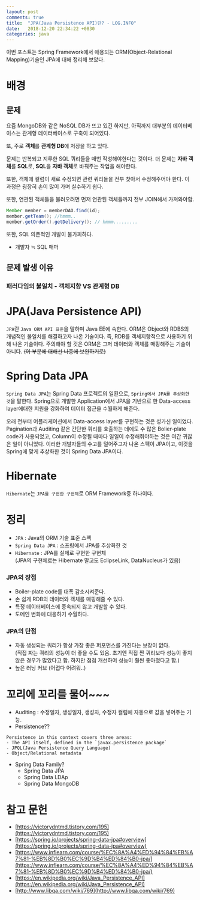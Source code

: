 ```yaml
---
layout: post
comments: true
title:  "JPA(Java Persistence API)란? - LOG.INFO"
date:   2018-12-20 22:34:22 +0830
categories: java
---
```


이번 포스트는 Spring Framework에서 애용되는 ORM(Object-Relational Mapping)기술인 JPA에 대해 정리해 보았다.

# 배경

## 문제

요즘 MongoDB와 같은 NoSQL DB가 뜨고 있긴 하지만, 아직까지 대부분의 데이터베이스는 관계형 데이터베이스로 구축이 되어있다.

또, 주로 **객체**를 **관계형 DB**에 저장을 하고 있다.

문제는 반복되고 지루한 SQL 쿼리들을 매번 작성해야한다는 것이다. 더 문제는 **자바 객체**를 **SQL**로, **SQL**을 **자바 객체**로 바꿔주는 작업을 해야한다.

또한, 객체에 컬럼이 새로 수정되면 관련 쿼리들을 전부 찾아서 수정해주어야 한다. 이 과정은 굉장히 손이 많이 가며 실수하기 쉽다.

또한, 연관된 객체들을 불러오려면 먼저 연관된 객체들까지 전부 JOIN해서 가져와야함.

```java
Member member = memberDAO.find(id);
member.getTeam(); //hmmm..
member.getOrder().getDelivery(); // hmmm.........
```

또한, SQL 의존적인 개발이 불가피하다.  
- 개발자 ≒ SQL 매퍼

## 문제 발생 이유

### 패러다임의 불일치 - 객체지향 VS 관계형 DB


# JPA(Java Persistence API)

`JPA`란 `Java ORM API 표준`을 말하며 Java EE에 속한다. ORM은 Object와 RDBS의 개념적인 불일치를 해결하고자 나온 기술이다. 즉, RDB를 객체지향적으로 사용하기 위해 나온 기술이다. 주의해야 할 것은 ORM은 그저 데이터와 객체를 매핑해주는 기술이 아니다. ~~(이 부분에 대해선 나중에 보완하기로)~~

# Spring Data JPA

`Spring Data JPA`는 Spring Data 프로젝트의 일환으로, `Spring에서 JPA를 추상화한 것`을 말한다. Spring으로 개발한 Application에서 JPA을 기반으로 한 Data-access layer에대한 지원을 강화하여 데이터 접근을 수월하게 해준다.

오래 전부터 어플리케이션에서 Data-access layer를 구현하는 것은 성가신 일이었다. Pagination과 Auditing 같은 간단한 쿼리를 호출하는 데에도 수 많은 Bolier-plate code가 사용되었고, Column이 수정될 때마다 일일이 수정해줘야하는 것은 여간 귀찮은 일이 아니었다. 이러한 개발자들의 수고를 덜어주고자 나온 스펙이 JPA이고, 이것을 Spring에 맞게 추상화한 것이 Spring Data JPA이다. 

# Hibernate

`Hibernate`는 `JPA를 구현한 구현체`로 ORM Framework중 하나이다.

# 정리

- `JPA` : Java의 ORM 기술 표준 스펙
- `Spring Data JPA` : 스프링에서 JPA를 추상화한 것
- `Hibernate` : JPA를 실제로 구현한 구현체  
(JPA의 구현체로는 Hibernate 말고도 EclipseLink, DataNucleus가 있음)

### JPA의 장점

- Boiler-plate code를 대폭 감소시켜준다.
- 손 쉽게 RDB의 데이터와 객체를 매핑해줄 수 있다.
- 특정 데이터베이스에 종속되지 않고 개발할 수 있다.
- 도메인 변화에 대응하기 수월하다. 

### JPA의 단점

- 자동 생성되는 쿼리가 항상 가장 좋은 퍼포먼스를 가진다는 보장이 없다.  
(직접 짜는 쿼리의 성능이 더 좋을 수도 있음. 초기엔 직접 짠 쿼리보다 성능이 좋지 않은 경우가 많았다고 함. 하지만 점점 개선하여 성능이 훨씬 좋아졌다고 함.)
- 높은 러닝 커브 (어렵다 어려워..)

# 꼬리에 꼬리를 물어~~~

- Auditing : 수정일자, 생성일자, 생성자, 수정자 컬럼에 자동으로 값을 넣어주는 기능.
- Persistence??  

```
Persistence in this context covers three areas:  
- The API itself, defined in the `javax.persistence package`  
- JPQL(Java Persistence Query Language)  
- Object/Relational metadata
```

- Spring Data Family?
    - Spring Data JPA
    - Spring Data LDAp
    - Spring Data MongoDB

# 참고 문헌

- [https://victorydntmd.tistory.com/195](https://victorydntmd.tistory.com/195)
- [https://spring.io/projects/spring-data-jpa#overview](https://spring.io/projects/spring-data-jpa#overview)
- [https://www.inflearn.com/course/%EC%8A%A4%ED%94%84%EB%A7%81-%EB%8D%B0%EC%9D%B4%ED%84%B0-jpa/](https://www.inflearn.com/course/%EC%8A%A4%ED%94%84%EB%A7%81-%EB%8D%B0%EC%9D%B4%ED%84%B0-jpa/)
- [https://en.wikipedia.org/wiki/Java_Persistence_API](https://en.wikipedia.org/wiki/Java_Persistence_API)
- [http://www.libqa.com/wiki/769](http://www.libqa.com/wiki/769)